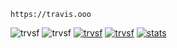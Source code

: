 ```
https://travis.ooo
```

<div>
<img src="https://komarev.com/ghpvc/?username=trvsf&color=8E64D0" alt="trvsf" />
<img src="https://img.shields.io/github/followers/trvsf" alt="trvsf" />
<a href = "https://steamcommunity.com/id/TravisF/"><img src="https://img.shields.io/badge/gamer-dub-ff69b4" alt="trvsf" /></a>
<a href = "https://open.spotify.com/user/yl498az4keh7nteqktw0pvjjd?si=dc1f21ab64284454" taget="blank"><img src="https://img.shields.io/badge/my%20music%20taste%20is-better%20than%20urs-success" alt="trvsf"/></a>
<a href = "https://github.com/WurstPlus" taget="_blank"> <img src="https://img.shields.io/badge/Wurst-Plus-eb801c?style=flat-square&logo=AddThis&logoColor=eb801c" alt="stats" /></a>
</div>

